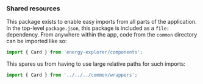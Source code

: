 ### Shared resources

This package exists to enable easy imports from all parts of the application. In the
top-level `package.json`, this package is included as a `file:` dependency. From anywhere
within the app, code from the `common` directory can be imported like so:

```typescript
import { Card } from 'energy-explorer/components';
```

This spares us from having to use large relative paths for such imports:

```typescript
import { Card } from '../../../common/wrappers';
```
